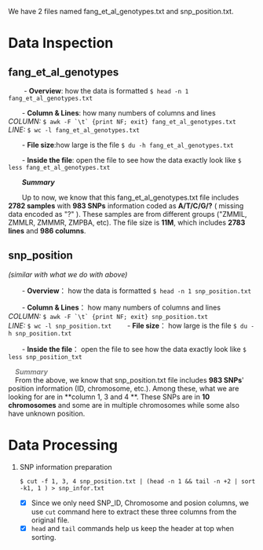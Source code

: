 We have 2 files named fang_et_al_genotypes.txt and snp_position.txt.  

# Data Inspection 



## fang\_et\_al\_genotypes  
  

&emsp;&emsp; - **Overview**: how the data is formatted `$ head -n 1  fang_et_al_genotypes.txt`

&emsp;&emsp;- **Column & Lines**: how many numbers of columns and lines   
	_COLUMN:_  ``$ awk -F `\t` {print NF; exit} fang_et_al_genotypes.txt ``   
    _LINE:_  `$ wc -l fang_et_al_genotypes.txt`

&emsp;&emsp;- **File size**:how large is the file `$ du -h fang_et_al_genotypes.txt `

&emsp;&emsp;- **Inside the file**: open the file to see how the data exactly look like `$ less fang_et_al_genotypes.txt`

&emsp;&emsp;**_Summary_**  

&emsp;&emsp;Up to now, we know that this fang\_et\_al\_genotypes.txt file includes **2782 samples** with **983 SNPs** information coded as **A/T/C/G/?** ( missing data encoded as "?" ). These samples are from different groups ("ZMMIL, ZMMLR, ZMMMR, ZMPBA, etc). The file size is **11M**, which includes **2783 lines** and **986 columns**.  



## snp_position

_(similar with what we do with above)_  

&emsp;&emsp;- **Overview**： how the data is formatted `$ head -n 1 snp_position.txt`  
	
&emsp;&emsp;- **Column & Lines**： how many numbers of columns and lines   
	_COLUMN:_  ``$ awk -F `\t` {print NF; exit} snp_position.txt ``   
    _LINE:_  `$ wc -l snp_position.txt`
&emsp;&emsp;- **File size**： how large is the file `$ du -h snp_position.txt`

&emsp;&emsp;- **Inside the file**： open the file to see how the data exactly look like `$ less snp_position_txt`  
	
&emsp;<font color=grey>**_Summary_**</font>  
&emsp;From the above, we know that snp\_position.txt file includes **983 SNPs**' position information (ID, chromosome, etc.). Among these, what we are looking for are in **column 1, 3 and 4 **. These SNPs are in **10 chromosomes** and some are in multiple chromosomes while some also have unknown position.

# Data Processing  

1. SNP information preparation     
 
	`$ cut -f 1, 3, 4 snp_position.txt | (head -n 1 && tail -n +2 | sort -k1, 1 ) > snp_infor.txt`    
				
	 - [x] Since we only need SNP_ID, Chromosome and posion columns, we use `cut` command here to extract these three columns from the original file. 
	 - [x] `head` and `tail` commands help us keep the header at top when sorting.  
